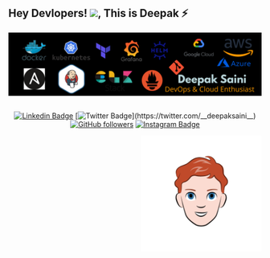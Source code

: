 ## Hey Devlopers! <img src="https://raw.githubusercontent.com/TheDudeThatCode/TheDudeThatCode/master/Assets/Hi.gif" width="29px">, This is Deepak ⚡
 <img align="left" alt="GIF" src="https://raw.githubusercontent.com/Deepak9829/Deepak9829/master/LinkdinBac.png" />
 
   <!--social media icon-->
<div align="center">
 
 <p>&nbsp;</p>

[![Linkedin Badge](https://img.shields.io/badge/-Deepak%20Saini-blue?style=social&logo=Linkedin&logoColor=blue&link=https://linkedin.com/in/deepak71/)](https://linkedin.com/in/deepak71/) [![Twitter Badge](http://img.shields.io/badge/-@__deepaksaini__-1ca0f1?style=social&logo=twitter&logoColor=blue&link=https://twitter.com/__deepaksaini__)](https://twitter.com/__deepaksaini__) [![GitHub followers](https://img.shields.io/github/followers/Deepak9829?label=Follow&style=social)](https://github.com/Deepak9829/?tab=follow)
[![Instagram Badge](https://img.shields.io/badge/-deepaksingodiya_-blue?style=social&logo=Instagram&link=https://www.instagram.com/deepaksingodiya_/)](https://www.instagram.com/deepaksingodiya_/) 


</div>  

<!--About Me-->
<div>
 <p>
  <img width="240" height="230" align='right' src="https://raw.githubusercontent.com/Deepak9829/IMAGES/master/GITIMG.png"> 
</p>

<!--
**Deepak9829/Deepak9829** is a ✨ _special_ ✨ repository because its `README.md` (this file) appears on your GitHub profile.

Here are some ideas to get you started:

- 🔭 I’m currently working on ...
- 🌱 I’m currently learning ...
- 👯 I’m looking to collaborate on ...
- 🤔 I’m looking for help with ...
- 💬 Ask me about ...
- 📫 How to reach me: ...
- 😄 Pronouns: ...
- ⚡ Fun fact: ...
-->
